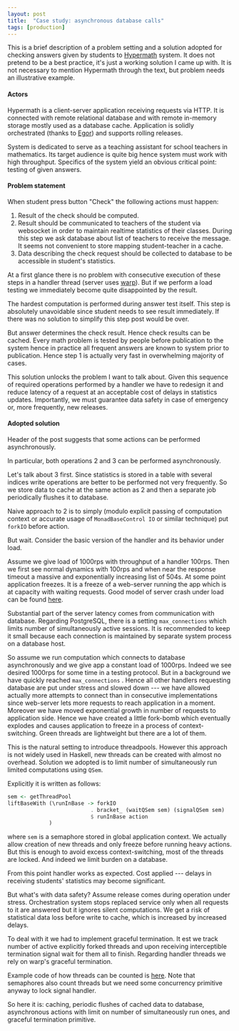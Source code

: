 ```yaml
---
layout: post
title:  "Case study: asynchronous database calls"
tags: [production]
---
```


This is a brief description of a problem setting and a solution adopted
for checking answers given by students to [Hypermath](http://7.math.ru/)
system. It does not pretend to be a best practice, it's just a working
solution I came up with. It is not necessary to mention Hypermath
through the text, but problem needs an illustrative example.

#### Actors

Hypermath is a client-server application receiving requests via HTTP. It
is connected with remote relational database and with remote in-memory
storage mostly used as a database cache. Application is solidly
orchestrated (thanks to
[Egor](https://www.linkedin.com/in/egor-kuzmichev/)) and supports
rolling releases.

System is dedicated to serve as a teaching assistant for school teachers
in mathematics. Its target audience is quite big hence system must work
with high throughput. Specifics of the system yield an obvious critical
point: testing of given answers.

#### Problem statement

When student press button "Check" the following actions must happen:

1.  Result of the check should be computed.
2.  Result should be communicated to teachers of the student via
    websocket in order to maintain realtime statistics of their classes.
    During this step we ask database about list of teachers to receive
    the message. It seems not convenient to store mapping
    student-teacher in a cache.
3.  Data describing the check request should be collected to database to
    be accessible in student's statistics.

At a first glance there is no problem with consecutive execution of
these steps in a handler thread (server uses
[warp](https://hackage.haskell.org/package/warp-3.3.23)). But if we
perform a load testing we immediately become quite disappointed by the
result.

The hardest computation is performed during answer test itself. This
step is absolutely unavoidable since student needs to see result
immediately. If there was no solution to simplify this step post would
be over.

But answer determines the check result. Hence check results can be
cached. Every math problem is tested by people before publication to the
system hence in practice all frequent answers are known to system prior
to publication. Hence step 1 is actually very fast in overwhelming
majority of cases.

This solution unlocks the problem I want to talk about. Given this
sequence of required operations performed by a handler we have to
redesign it and reduce latency of a request at an acceptable cost of
delays in statistics updates. Importantly, we must guarantee data safety
in case of emergency or, more frequently, new releases.

#### Adopted solution

Header of the post suggests that some actions can be performed
asynchronously.

In particular, both operations 2 and 3 can be performed asynchronously.

Let's talk about 3 first. Since statistics is stored in a table with
several indices write operations are better to be performed not very
frequently. So we store data to cache at the same action as 2 and then a
separate job periodically flushes it to database.

Naive approach to 2 is to simply (modulo explicit passing of computation
context or accurate usage of `MonadBaseControl IO` or similar technique)
put `forkIO` before action.

But wait. Consider the basic version of the handler and its behavior
under load.

Assume we give load of 1000rps with throughput of a handler 100rps. Then
we first see normal dynamics with 100rps and when near the response
timeout a massive and exponentially increasing list of 504s. At some
point application freezes. It is a freeze of a web-server running the
app which is at capacity with waiting requests. Good model of server
crash under load can be found
[here](https://www.linuxjournal.com/article/4878).

Substantial part of the server latency comes from communication with
database. Regarding PostgreSQL, there is a setting `max_connections`
which limits number of simultaneously active sessions. It is recommended
to keep it small because each connection is maintained by separate
system process on a database host.

So assume we run computation which connects to database asynchronously
and we give app a constant load of 1000rps. Indeed we see desired
1000rps for some time in a testing protocol. But in a background we have
quickly reached `max_connections` . Hence all other handlers requesting
database are put under stress and slowed down --- we have allowed
actually more attempts to connect than in consecutive implementations
since web-server lets more requests to reach application in a moment.
Moreover we have moved exponential growth in number of requests to
application side. Hence we have created a little fork-bomb which
eventually explodes and causes application to freeze in a process of
context-switching. Green threads are lightweight but there are a lot of
them.

This is the natural setting to introduce threadpools. However this
approach is not widely used in Haskell, new threads can be created with
almost no overhead. Solution we adopted is to limit number of
simultaneously run limited computations using `QSem`.

Explicitly it is written as follows:

``` haskell
sem <- getThreadPool
liftBaseWith (\runInBase -> forkIO
                          . bracket_ (waitQSem sem) (signalQSem sem)
                          $ runInBase action
             )
```

where `sem` is a semaphore stored in global application context. We
actually allow creation of new threads and only freeze before running
heavy actions. But this is enough to avoid excess context-switching,
most of the threads are locked. And indeed we limit burden on a
database.

From this point handler works as expected. Cost applied --- delays in
receiving students' statistics may become significant.

But what's with data safety? Assume release comes during operation under
stress. Orchestration system stops replaced service only when all
requests to it are answered but it ignores silent computations. We get a
risk of statistical data loss before write to cache, which is increased
by increased delays.

To deal with it we had to implement graceful termination. It est we
track number of active explicitly forked threads and upon receiving
interceptible termination signal wait for them all to finish. Regarding
handler threads we rely on warp's graceful termination.

Example code of how threads can be counted is
[here](https://gist.github.com/viviag/107782396a0809acbac09123a0c4155c).
Note that semaphores also count threads but we need some concurrency
primitive anyway to lock signal handler.

So here it is: caching, periodic flushes of cached data to database,
asynchronous actions with limit on number of simultaneously run ones,
and graceful termination primitive.
